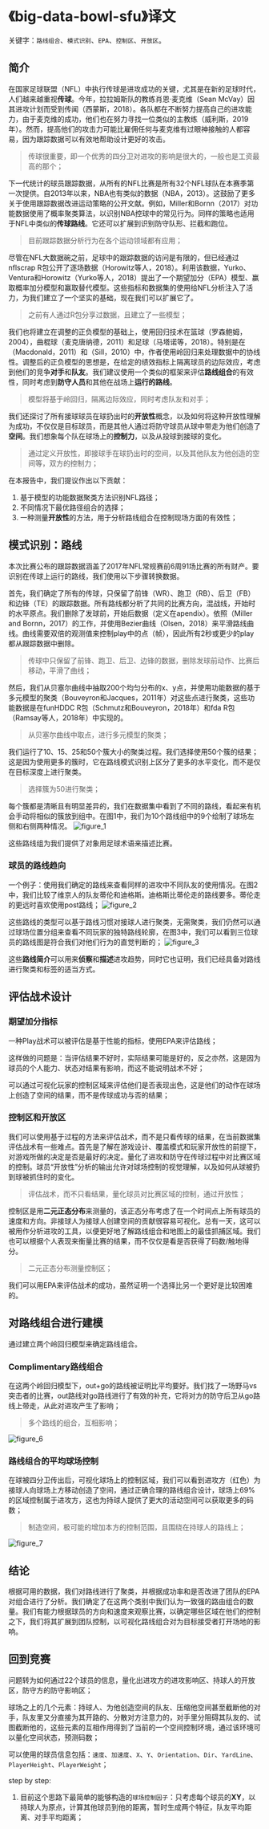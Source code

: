 # 《big-data-bowl-sfu》译文

关键字：`路线组合`、`模式识别`、`EPA`、`控制区`、`开放区`。

## 简介

在国家足球联盟（NFL）中执行传球是进攻成功的关键，尤其是在新的足球时代，人们越来越重视**传球**。今年，拉拉姆斯队的教练肖恩·麦克维（Sean McVay）因其进攻计划而受到传闻（西蒙斯，2018）。各队都在不断努力提高自己的进攻能力，由于麦克维的成功，他们也在努力寻找一位类似的主教练（威利斯，2019年）。然而，提高他们的攻击力可能比雇佣任何与麦克维有过眼神接触的人都容易，因为跟踪数据可以有效地帮助设计更好的攻击。
> 传球很重要，即一个优秀的四分卫对进攻的影响是很大的，一般也是工资最高的那个；

下一代统计的球员跟踪数据，从所有的NFL比赛是所有32个NFL球队在本赛季第一次提供。自2013年以来，NBA也有类似的数据（NBA，2013）。这鼓励了更多关于使用跟踪数据改进运动策略的公开文献。例如，Miller和Bornn（2017）对功能数据使用了概率聚类算法，以识别NBA控球中的常见行为。同样的策略也适用于NFL中类似的**传球路线**。它还可以扩展到识别防守队形、拦截和跑位。
> 目前跟踪数据分析行为在各个运动领域都有应用；

尽管在NFL大数据碗之前，足球中的跟踪数据的访问是有限的，但已经通过nflscrap R包公开了逐场数据（Horowitz等人，2018）。利用该数据，Yurko、Ventura和Horowitz（Yurko等人，2018）提出了一个期望加分（EPA）模型、赢取概率加分模型和赢取替代模型。这些指标和数据集的使用给NFL分析注入了活力，为我们建立了一个坚实的基础，现在我们可以扩展它了。
> 之前有人通过R包分享过数据，且建立了一些模型；

我们也将建立在调整的正负模型的基础上，使用回归技术在篮球（罗森鲍姆，2004），曲棍球（麦克唐纳德，2011）和足球（马塔诺等，2018）。特别是在（Macdonald，2011）和（Sill，2010）中，作者使用岭回归来处理数据中的协线性。调整后的正负模型的思想是，在给定的绩效指标上隔离球员的边际效应，考虑到他们的竞争**对手**和**队友**。我们建议使用一个类似的框架来评估**路线组合**的有效性，同时考虑到**防守人员**和其他在战场上**运行的路线**。
> 模型将基于岭回归，隔离边际效应，同时考虑队友和对手；

我们还探讨了所有接球球员在球扔出时的**开放性**概念，以及如何将这种开放性理解为成功，不仅仅是目标球员，而是其他人通过将防守球员从球中带走为他们创造了**空间**。我们想象每个队在球场上的**控制力**，以及从投球到接球的变化。
> 通过定义开放性，即接球手在球扔出时的空间，以及其他队友为他创造的空间等，双方的控制力；

在本报告中，我们提议作出以下贡献：
1. 基于模型的功能数据聚类方法识别NFL路径；
2. 不同情况下最优路径组合的选择；
3. 一种测量**开放性**的方法，用于分析路线组合在控制现场方面的有效性；

## 模式识别：路线

本次比赛公布的跟踪数据涵盖了2017年NFL常规赛前6周91场比赛的所有财产。要识别在传球上运行的路线，我们使用以下步骤转换数据。

首先，我们确定了所有的传球，只保留了前锋（WR）、跑卫（RB）、后卫（FB）和边锋（TE）的跟踪数据。所有路线都分析了共同的比赛方向，混战线，开始时的水平原点。我们删除了发球前，开始后数据（定义在apendix）。依照（Miller and Bornn，2017）的工作，并使用Bezier曲线（Olsen，2018）来平滑路线曲线。曲线需要双倍的观测值来控制play中的点（帧），因此所有2秒或更少的play都从跟踪数据中删除。
> 传球中只保留了前锋、跑卫、后卫、边锋的数据，删除发球前动作、比赛后移动，平滑了曲线；

然后，我们从贝塞尔曲线中抽取200个均匀分布的x、y点，并使用功能数据的基于多元模型的聚类（Bouveyron和Jacques，2011年）对这些点进行聚类，这些功能数据是在funHDDC R包（Schmutz和Bouveyron，2018年）和fda R包（Ramsay等人，2018年）中实现的。
> 从贝塞尔曲线中取点，进行多元模型的聚类；

我们运行了10、15、25和50个簇大小的聚类过程。我们选择使用50个簇的结果；这是因为使用更多的簇时，它在路线模式识别上区分了更多的水平变化，而不是仅在目标深度上进行聚类。
> 选择簇为50进行聚类；

每个簇都是清晰且有明显差异的，我们在数据集中看到了不同的路线，看起来有机会手动将相似的簇放到组中。在图1中，我们为10个路线组中的9个绘制了球场左侧和右侧两种情况。
![figure_1](image/figure_1.png)

这些路线组为我们提供了对象用足球术语来描述比赛。

### 球员的路线趋向

一个例子：使用我们确定的路线来查看同样的进攻中不同队友的使用情况。在图2中，我们比较了维京人的队友蒂伦和迪格斯。迪格斯比蒂伦走的路线要多。蒂伦走的更远时喜欢使用post路线；
![figure_2](image/figure_2.png)

这些路线的类型可以基于路线习惯对接球人进行聚类，无需聚类，我们仍然可以通过球场位置分组来查看不同玩家的独特路线轮廓，在图3中，我们可以看到三位球员的路线图是符合我们对他们行为的直觉判断的；
![figure_3](image/figure_3.png)

这些**路线简介**可以用来**侦察**和**描述**进攻趋势，同时它也证明，我们已经具备对路线进行聚类和标签的适当方式。

## 评估战术设计

### 期望加分指标

一种Play战术可以被评估是基于性能的指标，使用EPA来评估路线；

这样做的问题是：当评估结果不好时，实际结果可能是好的，反之亦然，这是因为球员的个人能力、状态对结果有影响，而这不能说明战术不好；

可以通过可视化玩家的控制区域来评估他们是否表现出色，这是他们的动作在球场上创造了空间的结果，而不是传球成功与否的结果；

### 控制区和开放区

我们可以使用基于过程的方法来评估战术，而不是只看传球的结果，在当前数据集评估战术有一些难点。首先是了解在游戏设计、覆盖模式和玩家开放性的前提下，对游戏所做的决定是否是最好的决定。量化了进攻和防守在传球过程中对比赛区域的控制。球员“开放性”分析的输出允许对球场控制的视觉理解，以及如何从球被扔到球被抓住时的变化。
> 评估战术，而不只看结果，量化球员对比赛区域的控制，通过开放性；

控制区是用**二元正态分布**来测量的，该正态分布考虑了在一个时间点上所有球员的速度和方向。非接球人为接球人创建空间的贡献很容易可视化。总有一天，这可以被用作分析进攻的工具，以便更好地了解路线组合和地图上的最佳抓捕区域。我们也可以根据个人表现来衡量比赛的结果，而不仅仅是看是否获得了码数/触地得分。
> 二元正态分布测量控制区；

我们可以用EPA来评估战术的成功，虽然证明一个选择比另一个更好是比较困难的。

## 对路线组合进行建模

通过建立两个岭回归模型来确定路线组合。

### Complimentary路线组合

在这两个岭回归模型下，out+go的路线被证明比平均要好。我们找了一场野马vs突击者的比赛，out路线对go路线进行了有效的补充，它将对方的防守后卫从go路线上带走，从此对进攻产生了影响；
> 多个路线的组合，互相影响；

![figure_6](image/figure_6.png)

### 路线组合的平均球场控制

在球被四分卫传出后，可视化球场上的控制区域，我们可以看到进攻方（红色）为接球人向球场上方移动创造了空间，通过正确合理的路线组合设计，球场上69%的区域控制属于进攻方，这也为持球人提供了更大的活动空间可以获取更多的码数；
> 制造空间，极可能的增加本方的控制范围，且围绕在持球人的路线上；

![figure_7](image/figure_7.png)

## 结论

根据可用的数据，我们对路线进行了聚类，并根据成功率和是否改进了团队的EPA对组合进行了分析。我们确定了在这两个类别中我们认为一致强的路由组合的数量。我们有能力根据球员的方向和速度来观察比赛，以确定哪些区域在他们的控制之下，我们将其扩展到团队控制，以可视化路线组合对为目标接受者打开场地的影响。

## 回到竞赛

问题转为如何通过22个球员的信息，量化出进攻方的进攻影响区、持球人的开放区，防守方的防守影响区；

球场之上的几个元素：持球人、为他创造空间的队友、压缩他空间甚至截断他的对手，队友里又分直接为其开路的、分散对方注意力的，对手里分阻碍其队友的、试图截断他的，这些元素的互相作用得到了当前的一个空间控制环境，通过该环境可以量化空间状态，预测码数；

可以使用的球员信息包括：`速度`、`加速度`、`X`、`Y`、`Orientation`、`Dir`、`YardLine`、`PlayerHeight`、`PlayerWeight`；

step by step:
1. 目前这个思路下最简单的能够构造的`球场控制因子`：只考虑每个球员的**XY**，以持球人为原点，计算其他球员到他的距离，暂时生成两个特征，队友平均距离、对手平均距离；
